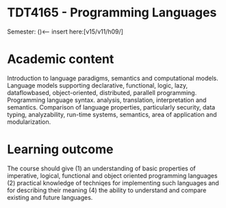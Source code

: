 TDT4165 - Programming Languages
======
Semester: ()<-- insert here:[v15/v11/h09/]

# Academic content
Introduction to language paradigms, semantics and computational models. 
Language models supporting declarative, functional, logic, lazy, dataflowbased, object-oriented, distributed, parallell programming.
Programming language syntax. analysis, translation, interpretation and semantics. Comparison of language properties, particularly security, data typing, analyzability, run-time systems, semantics, area of application and modularization.

# Learning outcome
The course should give (1) an understanding of basic properties of imperative, logical, functional and object oriented programming languages (2) practical knowledge of techniqes for implementing such languages and for describing their meaning (4) the ability to understand and compare existing and future languages.
